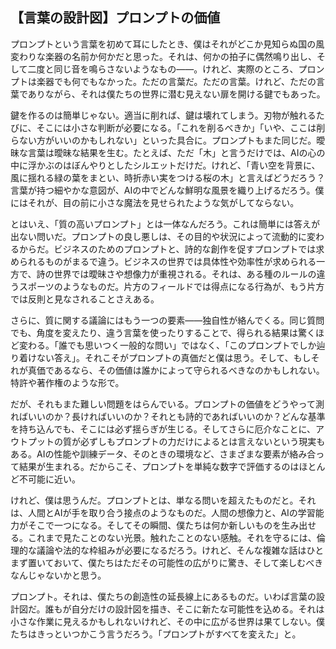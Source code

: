 ## 【言葉の設計図】プロンプトの価値

プロンプトという言葉を初めて耳にしたとき、僕はそれがどこか見知らぬ国の風変わりな楽器の名前か何かだと思った。それは、何かの拍子に偶然鳴り出し、そして二度と同じ音を鳴らさないようなもの――。けれど、実際のところ、プロンプトは楽器でも何でもなかった。ただの言葉だ。ただの言葉。けれど、ただの言葉でありながら、それは僕たちの世界に潜む見えない扉を開ける鍵でもあった。

鍵を作るのは簡単じゃない。適当に削れば、鍵は壊れてしまう。刃物が触れるたびに、そこには小さな判断が必要になる。「これを削るべきか」「いや、ここは削らない方がいいのかもしれない」といった具合に。プロンプトもまた同じだ。曖昧な言葉は曖昧な結果を生む。たとえば、ただ「木」と言うだけでは、AIの心の中に浮かぶのはぼんやりとしたシルエットだけだ。けれど、「青い空を背景に、風に揺れる緑の葉をまとい、時折赤い実をつける桜の木」と言えばどうだろう？言葉が持つ細やかな意図が、AIの中でどんな鮮明な風景を織り上げるだろう。僕にはそれが、目の前に小さな魔法を見せられたような気がしてならない。

とはいえ、「質の高いプロンプト」とは一体なんだろう。これは簡単には答えが出ない問いだ。プロンプトの良し悪しは、その目的や状況によって流動的に変わるからだ。ビジネスのためのプロンプトと、詩的な創作を促すプロンプトでは求められるものがまるで違う。ビジネスの世界では具体性や効率性が求められる一方で、詩の世界では曖昧さや想像力が重視される。それは、ある種のルールの違うスポーツのようなものだ。片方のフィールドでは得点になる行為が、もう片方では反則と見なされることさえある。

さらに、質に関する議論にはもう一つの要素――独自性が絡んでくる。同じ質問でも、角度を変えたり、違う言葉を使ったりすることで、得られる結果は驚くほど変わる。「誰でも思いつく一般的な問い」ではなく、「このプロンプトでしか辿り着けない答え」。それこそがプロンプトの真価だと僕は思う。そして、もしそれが真価であるなら、その価値は誰かによって守られるべきなのかもしれない。特許や著作権のような形で。

だが、それもまた難しい問題をはらんでいる。プロンプトの価値をどうやって測ればいいのか？長ければいいのか？それとも詩的であればいいのか？どんな基準を持ち込んでも、そこには必ず揺らぎが生じる。そしてさらに厄介なことに、アウトプットの質が必ずしもプロンプトの力だけによるとは言えないという現実もある。AIの性能や訓練データ、そのときの環境など、さまざまな要素が絡み合って結果が生まれる。だからこそ、プロンプトを単純な数字で評価するのはほとんど不可能に近い。

けれど、僕は思うんだ。プロンプトとは、単なる問いを超えたものだと。それは、人間とAIが手を取り合う接点のようなものだ。人間の想像力と、AIの学習能力がそこで一つになる。そしてその瞬間、僕たちは何か新しいものを生み出せる。これまで見たことのない光景。触れたことのない感触。それを守るには、倫理的な議論や法的な枠組みが必要になるだろう。けれど、そんな複雑な話はひとまず置いておいて、僕たちはただその可能性の広がりに驚き、そして楽しむべきなんじゃないかと思う。

プロンプト。それは、僕たちの創造性の延長線上にあるものだ。いわば言葉の設計図だ。誰もが自分だけの設計図を描き、そこに新たな可能性を込める。それは小さな作業に見えるかもしれないけれど、その中に広がる世界は果てしない。僕たちはきっといつかこう言うだろう。「プロンプトがすべてを変えた」と。